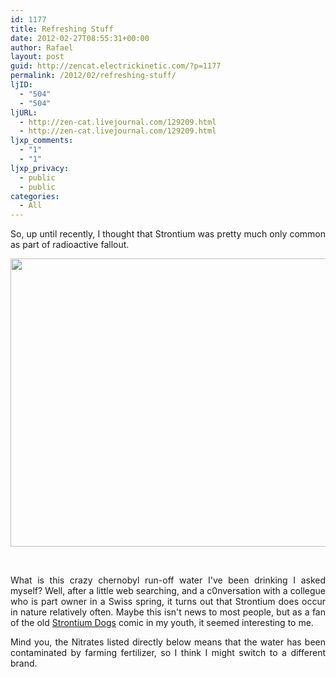 ```yaml
---
id: 1177
title: Refreshing Stuff
date: 2012-02-27T08:55:31+00:00
author: Rafael
layout: post
guid: http://zencat.electrickinetic.com/?p=1177
permalink: /2012/02/refreshing-stuff/
ljID:
  - "504"
  - "504"
ljURL:
  - http://zen-cat.livejournal.com/129209.html
  - http://zen-cat.livejournal.com/129209.html
ljxp_comments:
  - "1"
  - "1"
ljxp_privacy:
  - public
  - public
categories:
  - All
---
```

<p style="text-align: justify;">So, up until recently, I thought that Strontium was pretty much only common as part of radioactive fallout.</p>
<p style="text-align: center;"><a href="http://www.rafaelhart.com/2012/02/27/refreshing-stuff/img_0104/" rel="attachment wp-att-1178"><img class="aligncenter  wp-image-1178" title="Strontium Drink!" alt="" src="http://www.rafaelhart.com/wp-content/uploads/2012/02/IMG_0104-1024x768.jpg" width="614" height="461" /></a></p>
&nbsp;
<p style="text-align: justify;">What is this crazy chernobyl run-off water I've been drinking I asked myself? Well, after a little web searching, and a c0nversation with a collegue who is part owner in a Swiss spring, it turns out that Strontium does occur in nature relatively often. Maybe this isn't news to most people, but as a fan of the old <a href="http://en.wikipedia.org/wiki/Strontium_Dog">Strontium Dogs</a> comic in my youth, it seemed interesting to me.</p>
<p style="text-align: justify;">Mind you, the Nitrates listed directly below means that the water has been contaminated by farming fertilizer, so I think I might switch to a different brand.</p>
&nbsp;